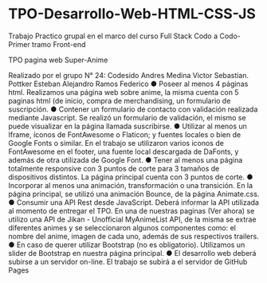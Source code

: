 # TPO-Desarrollo-Web-HTML-CSS-JS
Trabajo Practico grupal en el marco del curso Full Stack Codo a Codo- Primer tramo Front-end 

TPO pagina web Super-Anime

Realizado por el grupo N° 24:
Codesido Andres
Medina Victor Sebastian.
Pottker Esteban Alejandro
Ramos Federico
● Poseer al menos 4 páginas html.
Realizamos una página web sobre anime, la misma cuenta con 5 paginas html (de inicio, compra de merchandising, un formulario de suscripción.
● Contener un formulario de contacto con validación realizada mediante Javascript.
Se realizó un formulario de validación, el mismo se puede visualizar en la página llamada suscribirse. 
● Utilizar al menos un Iframe, íconos de FontAwesome o Flaticon; y fuentes locales o
bien de Google Fonts o similar.
En el trabajo se utilizaron varios iconos de FontAwesome en el footer, una fuente local descargada de DaFonts, y además de otra utilizada de Google Font.
● Tener al menos una página totalmente responsive con 3 puntos de corte para 3
tamaños de dispositivos distintos.
La página principal cuenta con 3 puntos de corte. 
● Incorporar al menos una animación, transformación o una transición. 
En la página principal, se utilizó una animación Bounce, de la página Animate.css.
● Consumir una API Rest desde JavaScript. Deberá informar la API utilizada al
momento de entregar el TPO.
En una de nuestras paginas (Ver ahora) se utilizo una API de Jikan - Unofficial MyAnimeList API, de la misma se extrae diferentes animes y se seleccionaron algunos componentes como: el nombre del anime, imagen de cada uno, además de sus respectivos trailers.
● En caso de querer utilizar Bootstrap (no es obligatorio).
Utilizamos un slider de Bootstrap en nuestra página principal.
● El desarrollo web deberá subirse a un servidor on-line.
El trabajo se subirá a el servidor de GitHub Pages
